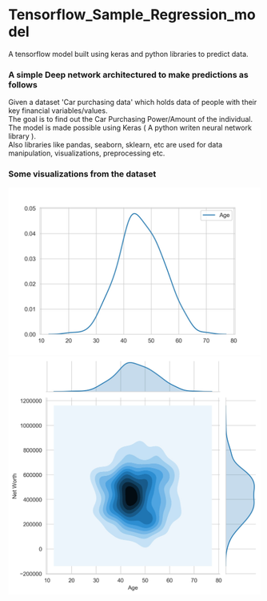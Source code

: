 # Tensorflow_Sample_Regression_model
A tensorflow model built using keras and python libraries to predict data.

### A simple Deep network architectured to make predictions as follows<br>
Given a dataset 'Car purchasing data' which holds data of people with their key financial variables/values.<br>
The goal is to find out the Car Purchasing Power/Amount of the individual.<br>
The model is made possible using Keras ( A python writen neural network library ).<br>
Also libraries like pandas, seaborn, sklearn, etc are used for data manipulation, visualizations, preprocessing etc.<br>

### Some visualizations from the dataset
![](https://github.com/uV3301/Tensorflow_Sample_Regression_model/blob/master/Age.jpeg)
<br>
![](https://github.com/uV3301/Tensorflow_Sample_Regression_model/blob/master/Age-NetWorth.jpeg)
